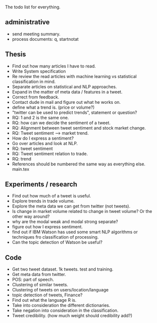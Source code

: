 The todo list for everything. 
## administrative
* send meeting summary.
* process documents: q, startnotat

## Thesis
* Find out how many articles I have to read. 
* Write System specification
* Re review the read articles with machine learning vs statistical classification in mind. 
* Separate articles on statistical and NLP approaches. 
* Expand in the matter of meta data / features in a tweet. 
* Correct from feedback. 
* Contact dude in mail and figure out what he works on. 
* define what a trend is. (price or volume?)
* "twitter can be used to predict trends", statement or question?
* RQ: 1 and 2 is the same one.
* RQ: how can we decide the sentiment of a tweet.
* RQ: Alignment between tweet sentiment and stock market change. 
* RQ: Tweet sentiment --> market trend.
* How do I express a sentiment? 
* Go over articles and look at NLP.
* RQ: tweet sentiment
* RQ: Tweet sentiment relation to trade.
* RQ: trend
* References should be numbered the same way as everything else. main.tex 

## Experiments / research
* Find out how much of a tweet is useful. 
* Explore trends in trade volume. 
* Explore the meta data we can get from twitter (not tweets).
* Is change in market volume related to change in tweet volume? Or the other way around?
* why are the modal weak and modal strong separate? 
* figure out how I express sentiment. 
* find out if IBM Watson has used some smart NLP algorithms or techniques fro classification of processing.  
* Can the topic detection of Watson be useful? 

## Code
* Get two tweet dataset. 1k tweets. test and training. 
* Get meta data from twitter. 
* POS: part of speech. 
* Clustering of similar tweets.
* Clustering of tweets on users/location/language
* topic detection of tweets, Finance? 
* Find out what the language R is. 
* Take into consideration the different dictionaries. 
* Take negation into consideration in the classification. 
* Tweet credibility. (how much weight should credibility add?) 



